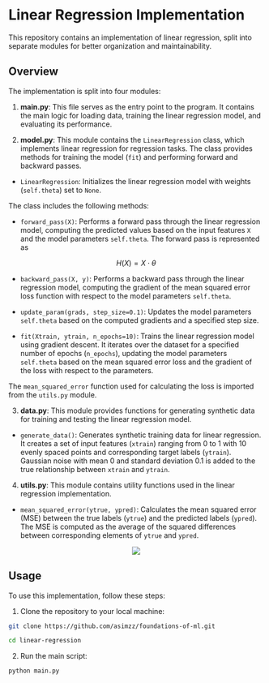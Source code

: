 # Linear Regression Implementation

This repository contains an implementation of linear regression, split into separate modules for better organization and maintainability.

## Overview

The implementation is split into four modules:

1.  **main.py**: This file serves as the entry point to the program. It contains the main logic for loading data, training the linear regression model, and evaluating its performance.

2.  **model.py**: This module contains the `LinearRegression` class, which implements linear regression for regression tasks. The class provides methods for training the model (`fit`) and performing forward and backward passes.

- `LinearRegression`: Initializes the linear regression model with weights (`self.theta`) set to `None`.

The class includes the following methods:

- `forward_pass(X)`: Performs a forward pass through the linear regression model, computing the predicted values based on the input features `X` and the model parameters `self.theta`. The forward pass is represented as

$$
H(X) = X \cdot  \theta
$$

- `backward_pass(X, y)`: Performs a backward pass through the linear regression model, computing the gradient of the mean squared error loss function with respect to the model parameters `self.theta`.

- `update_param(grads, step_size=0.1)`: Updates the model parameters `self.theta` based on the computed gradients and a specified step size.

- `fit(Xtrain, ytrain, n_epochs=10)`: Trains the linear regression model using gradient descent. It iterates over the dataset for a specified number of epochs (`n_epochs`), updating the model parameters `self.theta` based on the mean squared error loss and the gradient of the loss with respect to the parameters.

The `mean_squared_error` function used for calculating the loss is imported from the `utils.py` module.

3.  **data.py**: This module provides functions for generating synthetic data for training and testing the linear regression model.

- `generate_data()`: Generates synthetic training data for linear regression. It creates a set of input features (`xtrain`) ranging from 0 to 1 with 10 evenly spaced points and corresponding target labels (`ytrain`). Gaussian noise with mean 0 and standard deviation 0.1 is added to the true relationship between `xtrain` and `ytrain`.

4.  **utils.py**: This module contains utility functions used in the linear regression implementation.

- `mean_squared_error(ytrue, ypred)`: Calculates the mean squared error (MSE) between the true labels (`ytrue`) and the predicted labels (`ypred`). The MSE is computed as the average of the squared differences between corresponding elements of `ytrue` and `ypred`.

<p  align="center">
<img  src="https://latex.codecogs.com/svg.latex?%5Ctext%7BMSE%7D%20%3D%20%5Cfrac%7B1%7D%7BN%7D%20%5Csum_%7Bi%3D1%7D%5E%7BN%7D%20%28y_%7B%5Ctext%7Btrue%7D%2C%20i%7D%20-%20y_%7B%5Ctext%7Bpred%7D%2C%20i%7D%29%5E2">

</p>

## Usage

To use this implementation, follow these steps:

1. Clone the repository to your local machine:

```bash
git clone https://github.com/asimzz/foundations-of-ml.git

cd linear-regression

```

2. Run the main script:

```bash
python main.py
```
